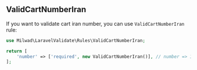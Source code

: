 ## ValidCartNumberIran

If you want to validate cart iran number, you can use `ValidCartNumberIran` rule:

```php
use Milwad\LaravelValidate\Rules\ValidCartNumberIran;

return [
    'number' => ['required', new ValidCartNumberIran()], // number => 1234123412341234
];
```
